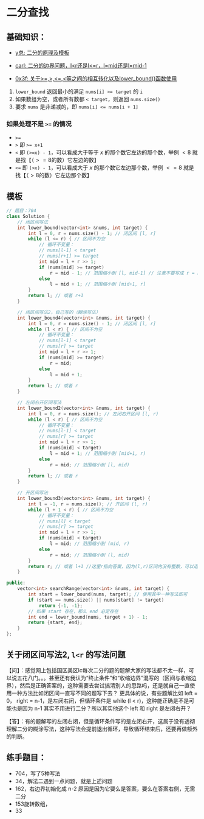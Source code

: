# 二分查找

## 基础知识：

- [y总: 二分的原理及模板](https://www.acwing.com/activity/content/code/content/776324/)

- [carl: 二分的边界问题，l<r还是l<=r，l=mid还是l=mid-1](https://www.bilibili.com/video/BV1fA4y1o715/?share_source=copy_web&vd_source=672840fcf5c68492bb4e1f49d5c87506)

- [0x3f: 关于>=,>,<=,<等之间的相互转化以及lower_bound()函数使用](https://www.bilibili.com/video/BV1AP41137w7/?share_source=copy_web&vd_source=672840fcf5c68492bb4e1f49d5c87506&t=576)

1. `lower_bound` 返回最小的满足 `nums[i] >= target` 的 `i`
2. 如果数组为空，或者所有数都 `< target`，则返回 `nums.size()`
3. 要求 `nums` 是非递减的，即 `nums[i] <= nums[i + 1]`

### 如果处理不是 `>=` 的情况

- `>=`
- `>`   即 `>= x+1`
- `<`   即 `(>=x) - 1`，可以看成大于等于 $x$ 的那个数它左边的那个数，举例 $<8$ 就是找【（$>=8$的数）它左边的数】
- `<=`  即 `(>x) - 1`，可以看成大于 $x$ 的那个数它左边那个数，举例 $<=8$ 就是找【（$>8$的数）它左边那个数】

## 模板
```cpp
// 题目：704
class Solution {
    // 闭区间写法
    int lower_bound(vector<int> &nums, int target) {
        int l = 0, r = nums.size() - 1; // 闭区间 [l, r]
        while (l <= r) { // 区间不为空
            // 循环不变量：
            // nums[l-1] < target
            // nums[r+1] >= target
            int mid = l + r >> 1;
            if (nums[mid] >= target)
                r = mid - 1; // 范围缩小到 [l, mid-1] // 注意不要写成 r = mid，否则当只有一个元素时会发生死循环
            else
                l = mid + 1; // 范围缩小到 [mid+1, r]
        }
        return l; // 或者 r+1
    }

    // 闭区间写法2，自己写的（糊涂写法）
    int lower_bound4(vector<int> &nums, int target) {
        int l = 0, r = nums.size() - 1; // 闭区间 [l, r]
        while (l < r) { // 区间不为空
            // 循环不变量：
            // nums[l-1] < target
            // nums[r] >= target
            int mid = l + r >> 1;
            if (nums[mid] >= target)
                r = mid;
            else
                l = mid + 1;
        }
        return l; // 或者 r
    }

    // 左闭右开区间写法
    int lower_bound2(vector<int> &nums, int target) {
        int l = 0, r = nums.size(); // 左闭右开区间 [l, r)
        while (l < r) { // 区间不为空
            // 循环不变量：
            // nums[l-1] < target
            // nums[r] >= target
            int mid = l + r >> 1;
            if (nums[mid] < target)
                l = mid + 1; // 范围缩小到 [mid+1, r)
            else
                r = mid; // 范围缩小到 [l, mid)
        }
        return l; // 或者 r
    }

    // 开区间写法
    int lower_bound3(vector<int> &nums, int target) {
        int l = -1, r = nums.size(); // 开区间 (l, r)
        while (l + 1 < r) { // 区间不为空
            // 循环不变量：
            // nums[l] < target
            // nums[r] >= target
            int mid = l + r >> 1;
            if (nums[mid] < target)
                l = mid; // 范围缩小到 (mid, r)
            else
                r = mid; // 范围缩小到 (l, mid)
        }
        return r; // 或者 l+1 //这里r指向答案，因为(l,r)区间内没有整数，可以退出循环了。
    }

public:
    vector<int> searchRange(vector<int> &nums, int target) {
        int start = lower_bound(nums, target); // 使用其中一种写法即可
        if (start == nums.size() || nums[start] != target)
            return {-1, -1};
        // 如果 start 存在，那么 end 必定存在
        int end = lower_bound(nums, target + 1) - 1;
        return {start, end};
    }
};
```

## 关于闭区间写法2, `l<r` 的写法问题
【问】：感觉网上包括国区美区lc每次二分的题的题解大家的写法都不太一样，可以说五花八门。。。甚至还有我认为“终止条件”和“收缩边界”混写的（区间与收缩边界），然后是正确答案的，这种需要去尝试搞清别人的思路吗，还是就自己一直使用一种方法比如闭区间一直写不同的题写下去？
更具体的说，有些题解比如 left = 0， right = n-1，是左闭右闭，但循环条件是 while (l < r)，这种能正确是不是可能也是因为 n-1 其实不用进行二分？所以其实他这个 left 和 right 是左闭右开？

【答】：有的题解写的左闭右闭，但是循环条件写的是左闭右开，这属于没有透彻理解二分的糊涂写法，这种写法会提前退出循环，导致循环结束后，还要再做额外的判断。

## 练手题目：
- 704，写了5种写法
- 34，解法二遇到一点问题，就是上述问题
- 162，右边界初始化成 n-2 原因是因为它要么是答案，要么在答案右侧，无需二分
- 153旋转数组，
- 33